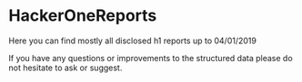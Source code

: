 # HackerOneReports
Here you can find mostly all disclosed h1 reports up to 04/01/2019

If you have any questions or improvements to the structured data please do not hesitate to ask or suggest.


